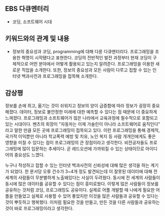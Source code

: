 ## EBS 다큐멘터리 
+ 코딩, 소프트웨어 시대


## 키워드와의 관계 및 내용 
+ 정보의 중요성과 코딩, programming에 대해 다룬 다큐멘터리다.
프로그래밍을 조용한 혁명이 시작됐다고 표현한다. 코딩의 전반적인 발전 과정부터 현재 코딩이 구체적으로 어떤 분야에서 어떻게 활용되고 있는지 알려준다.
프로그래밍을 이용한 새로운 직업을 소개한다.
또한, 정보의 중요성과 모든 사람이 다루고 접할 수 있는 인터넷 백과사전과 프로그래밍을 접목해 소개한다.



## 감상평
 정보를 손에 쥐고, 옮기는 것이 쉬워지고 정보의 양이 급증함에 따라 정보가 굉장히 중요해졌다. 데이터, 정보로 불안정한 미래에 대한 예측할 수 있다는 점 때문에 더 중요하게 느껴졌다.  프로그래밍과 소프트웨어가  많은 나라에서 교육과정에 필수적으로 포함되고 있는 시대이다. 벤츠의 회장이 "자동차는 이제 가솔린이 아니라 소프트웨어로 움직인다" 라고 말한 만큼 모든 곳에 프로그래밍이 접목되고 있다. 이런 프로그래밍을 통해 경제적, 국가적 이익뿐만 아니라 학교폭력 예방 및 치유, 노인 복지 등 사람 개개인에게도 좋은 영향을 미칠 수 있다는 점이 프로그래밍의 큰 장점이라고 생각한다. 비전공자들도 프로그래밍에 많이 입문하는 추세이다. 곧 레드오션에 가까워질 수 있는 상태이므로 아이디어의 중요성도 느꼈다. 

 누구나 작성하고 접할 수 있는 인터넷 백과사전의 신뢰성에 대해 많은 생각을 하는 계기가 되었다. 한 문서당 오류 건수가 3~4개 정도 발견되는데 이 잘못된 데이터에 대해 전 세계의 사람들이 무분별하게 노출돼있다는 사실이 두려웠다. 동시에 전 세계의 사람들이 동시에 많은 데이터를 공유할 수 있다는 점이 흥미로웠다. 이렇게 많은 사람들이 정보를 공유하는 것처럼 코딩, 프로그래밍도 공유이다. 실제로 어플 개발할 때 나에게 필요한 어플을 만들었고 실제로 사용할 수 있어 좋았지만 이것을 많은 사람들과 공유할 수 있다는 것이 뿌듯하고 행복했다. 이처럼 필요한 것을 만들고, 만든 것을 다른 사람들과 공유하는 것이 바로 프로그래밍이라고 생각한다.

